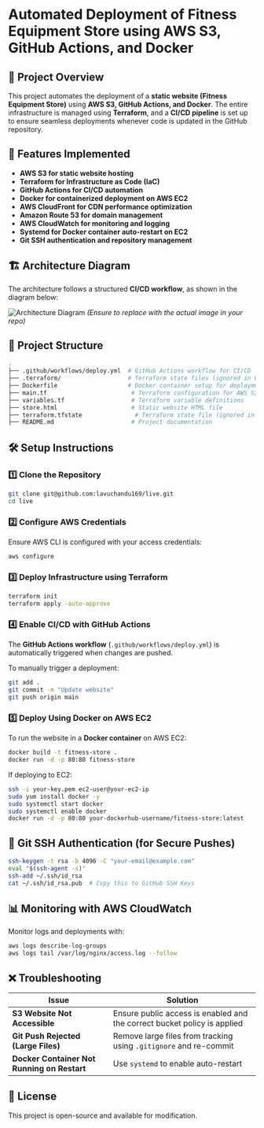 # Automated Deployment of Fitness Equipment Store using AWS S3, GitHub Actions, and Docker

## 📌 Project Overview
This project automates the deployment of a **static website (Fitness Equipment Store)** using **AWS S3, GitHub Actions, and Docker**. The entire infrastructure is managed using **Terraform**, and a **CI/CD pipeline** is set up to ensure seamless deployments whenever code is updated in the GitHub repository.

## 🚀 Features Implemented
- **AWS S3 for static website hosting**
- **Terraform for Infrastructure as Code (IaC)**
- **GitHub Actions for CI/CD automation**
- **Docker for containerized deployment on AWS EC2**
- **AWS CloudFront for CDN performance optimization**
- **Amazon Route 53 for domain management**
- **AWS CloudWatch for monitoring and logging**
- **Systemd for Docker container auto-restart on EC2**
- **Git SSH authentication and repository management**

## 🏗️ Architecture Diagram
The architecture follows a structured **CI/CD workflow**, as shown in the diagram below:

![Architecture Diagram](./architecture-diagram.png) *(Ensure to replace with the actual image in your repo)*

## 📂 Project Structure
```bash
.
├── .github/workflows/deploy.yml  # GitHub Actions workflow for CI/CD
├── .terraform/                   # Terraform state files (ignored in Git)
├── Dockerfile                    # Docker container setup for deployment
├── main.tf                        # Terraform configuration for AWS S3
├── variables.tf                   # Terraform variable definitions
├── store.html                     # Static website HTML file
├── terraform.tfstate               # Terraform state file (ignored in Git)
├── README.md                      # Project documentation
```

## 🛠️ Setup Instructions

### **1️⃣ Clone the Repository**
```sh
git clone git@github.com:lavuchandu169/live.git
cd live
```

### **2️⃣ Configure AWS Credentials**
Ensure AWS CLI is configured with your access credentials:
```sh
aws configure
```

### **3️⃣ Deploy Infrastructure using Terraform**
```sh
terraform init
terraform apply -auto-approve
```

### **4️⃣ Enable CI/CD with GitHub Actions**
The **GitHub Actions workflow** (`.github/workflows/deploy.yml`) is automatically triggered when changes are pushed.

To manually trigger a deployment:
```sh
git add .
git commit -m "Update website"
git push origin main
```

### **5️⃣ Deploy Using Docker on AWS EC2**
To run the website in a **Docker container** on AWS EC2:
```sh
docker build -t fitness-store .
docker run -d -p 80:80 fitness-store
```

If deploying to EC2:
```sh
ssh -i your-key.pem ec2-user@your-ec2-ip
sudo yum install docker -y
sudo systemctl start docker
sudo systemctl enable docker
docker run -d -p 80:80 your-dockerhub-username/fitness-store:latest
```

## 📌 Git SSH Authentication (for Secure Pushes)
```sh
ssh-keygen -t rsa -b 4096 -C "your-email@example.com"
eval "$(ssh-agent -s)"
ssh-add ~/.ssh/id_rsa
cat ~/.ssh/id_rsa.pub  # Copy this to GitHub SSH Keys
```

## 📊 Monitoring with AWS CloudWatch
Monitor logs and deployments with:
```sh
aws logs describe-log-groups
aws logs tail /var/log/nginx/access.log --follow
```

## ❌ Troubleshooting
| Issue | Solution |
|--------|------------|
| **S3 Website Not Accessible** | Ensure public access is enabled and the correct bucket policy is applied |
| **Git Push Rejected (Large Files)** | Remove large files from tracking using `.gitignore` and re-commit |
| **Docker Container Not Running on Restart** | Use `systemd` to enable auto-restart |

## 📝 License
This project is open-source and available for modification.

